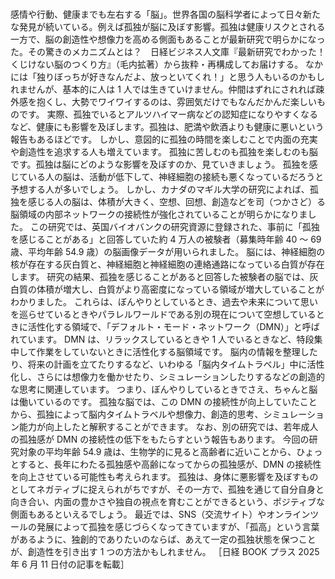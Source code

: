 ###

感情や行動、健康までも左右する「脳」。世界各国の脳科学者によって日々新たな発見が続いている。例えば孤独が脳に及ぼす影響。孤独は健康リスクとされる一方で、脳の創造性や想像力を高める側面もあることが最新研究で明らかになった。その驚きのメカニズムとは？　日経ビジネス人文庫『最新研究でわかった！くじけない脳のつくり方』（毛内拡著）から抜粋・再構成してお届けする。
なかには「独りぼっちが好きなんだよ、放っといてくれ！」と思う人もいるのかもしれませんが、基本的に人は 1 人では生きていけません。仲間はずれにされれば疎外感を抱くし、大勢でワイワイするのは、雰囲気だけでもなんだかんだ楽しいものです。
実際、孤独でいるとアルツハイマー病などの認知症になりやすくなるなど、健康にも影響を及ぼします。孤独は、肥満や飲酒よりも健康に悪いという報告もあるほどです。
しかし、意図的に孤独の時間を楽しむことで内面の充実や創造性を追求する人も増えています。
孤独に苦しむのも孤独を楽しむのも脳です。孤独は脳にどのような影響を及ぼすのか、見ていきましょう。
孤独を感じている人の脳は、活動が低下して、神経細胞の接続も悪くなっているだろうと予想する人が多いでしょう。
しかし、カナダのマギル大学の研究によれば、孤独を感じる人の脳は、体積が大きく、空想、回想、創造などを司（つかさど）る脳領域の内部ネットワークの接続性が強化されていることが明らかになりました。
この研究では、英国バイオバンクの研究資源に登録された、事前に「孤独を感じることがある」と回答していた約 4 万人の被験者（募集時年齢 40 ～ 69 歳、平均年齢 54.9 歳）の脳画像データが用いられました。
脳には、神経細胞の核が存在する灰白質と、神経細胞と神経細胞の連絡通路になっている白質が存在します。
研究の結果、孤独を感じることがあると回答した被験者の脳では、灰白質の体積が増大し、白質がより高密度になっている領域が増大していることがわかりました。
これらは、ぼんやりとしているとき、過去や未来について思いを巡らせているときやパラレルワールドである別の現在について空想しているときに活性化する領域で、「デフォルト・モード・ネットワーク（DMN）」と呼ばれています。
DMN は、リラックスしているときや 1 人でいるときなど、特段集中して作業をしていないときに活性化する脳領域です。
脳内の情報を整理したり、将来の計画を立てたりするなど、いわゆる「脳内タイムトラベル」中に活性化し、さらには想像力を働かせたり、シミュレーションしたりするなどの創造的な思考に関連しています。
つまり、ぼんやりしているときでさえ、ちゃんと脳は働いているのです。
孤独な脳では、この DMN の接続性が向上していたことから、孤独によって脳内タイムトラベルや想像力、創造的思考、シミュレーション能力が向上したと解釈することができます。
なお、別の研究では、若年成人の孤独感が DMN の接続性の低下をもたらすという報告もあります。
今回の研究対象の平均年齢 54.9 歳は、生物学的に見ると高齢者に近いことから、ひょっとすると、長年にわたる孤独感や高齢になってからの孤独感が、DMN の接続性を向上させている可能性も考えられます。
孤独は、身体に悪影響を及ぼすものとしてネガティブに捉えられがちですが、その一方で、孤独を通じて自分自身と向き合い、内面の豊かさや独自の視点を育むことができるという、ポジティブな側面もあるといえるでしょう。
最近では、SNS（交流サイト）やオンラインツールの発展によって孤独を感じづらくなってきていますが、「孤高」という言葉があるように、独創的でありたいのならば、あえて一定の孤独状態を保つことが、創造性を引き出す 1 つの方法かもしれません。
［日経 BOOK プラス 2025 年 6 月 11 日付の記事を転載］
